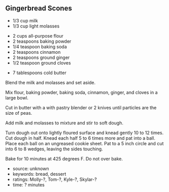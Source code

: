 Gingerbread Scones
------------------

- 1/3 cup milk
- 1/3 cup light molasses
<!-- -->
- 2 cups all-purpose flour
- 2 teaspoons baking powder
- 1/4 teaspoon baking soda
- 2 teaspoons cinnamon
- 2 teaspoons ground ginger
- 1/2 teaspoon ground cloves
<!-- -->
- 7 tablespoons cold butter

Blend the milk and molasses and set aside.

Mix flour, baking powder, baking soda, cinnamon, ginger, and cloves in
a large bowl.

Cut in butter with a with pastry blender or 2 knives until particles
are the size of peas.

Add milk and molasses to mixture and stir to soft dough.

Turn dough out onto lightly floured surface and knead gently 10 to 12
times.  Cut dough in half.  Knead each half 5 to 6 times more and pat
into a ball.  Place each ball on an ungreased cookie sheet.  Pat to a
5 inch circle and cut into 6 to 8 wedges, leaving the sides touching.

Bake for 10 minutes at 425 degrees F.  Do not over bake.

- source: unknown
- keywords: bread, dessert
- ratings: Molly-?, Tom-?, Kyle-?, Skylar-?
- time: ? minutes
